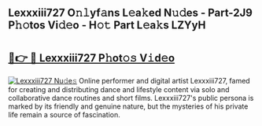 ## Lexxxiii727 O𝚗𝚕yf𝚊ns L𝚎a𝚔ed N𝚞𝚍es - Part-2J9 P𝚑𝚘tos Vi𝚍𝚎o - H𝚘𝚝 Part L𝚎a𝚔s LZYyH

# <h2><a href="http://kfdtkm.oniu.top/?m=Lexxxiii727">🔗👉 🔴 Lexxxiii727 P𝚑ot𝚘𝚜 V𝚒d𝚎o</a></h2>

[![Lexxxiii727 Nu𝚍e𝚜](https://i.imgur.com/0qMVB7G.gif)](http://kfdtkm.oniu.top/?m=Lexxxiii727)
Online performer and digital artist Lexxxiii727, famed for creating and distributing dance and lifestyle content via solo and collaborative dance routines and short films. Lexxxiii727's public persona is marked by its friendly and genuine nature, but the mysteries of his private life remain a source of fascination.  
